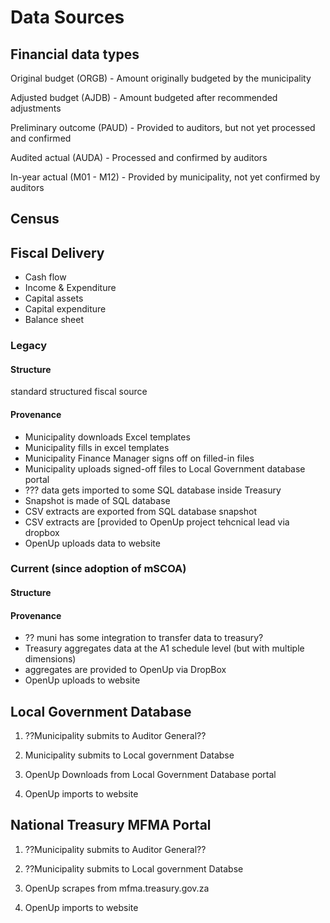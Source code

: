# Data Sources

## Financial data types

Original budget \(ORGB\) - Amount originally budgeted by the municipality

Adjusted budget \(AJDB\) - Amount budgeted after recommended adjustments

Preliminary outcome \(PAUD\) - Provided to auditors, but not yet processed and confirmed

Audited actual \(AUDA\) - Processed and confirmed by auditors

In-year actual \(M01 - M12\) - Provided by municipality, not yet confirmed by auditors

## Census

## Fiscal Delivery

* Cash flow
* Income & Expenditure
* Capital assets
* Capital expenditure
* Balance sheet

### Legacy

#### Structure

standard structured fiscal source

#### Provenance

* Municipality downloads Excel templates
* Municipality fills in excel templates
* Municipality Finance Manager signs off on filled-in files
* Municipality uploads signed-off files to Local Government database portal
* ??? data gets imported to some SQL database inside Treasury
* Snapshot is made of SQL database
* CSV extracts are exported from SQL database snapshot
* CSV extracts are \[provided to OpenUp project tehcnical lead via dropbox
* OpenUp uploads data to website

### Current \(since adoption of mSCOA\)

#### Structure

#### Provenance

* ?? muni has some integration to transfer data to treasury?
* Treasury aggregates data at the A1 schedule level \(but with multiple dimensions\)
* aggregates are provided to OpenUp via DropBox
* OpenUp uploads to website

## Local Government Database

1. ??Municipality submits to Auditor General??



1. Municipality submits to Local government Databse
2. OpenUp Downloads from Local Government Database portal
3. OpenUp imports to website

## National Treasury MFMA Portal

1. ??Municipality submits to Auditor General??



1. ??Municipality submits to Local government Databse
2. OpenUp scrapes from mfma.treasury.gov.za
3. OpenUp imports to website



